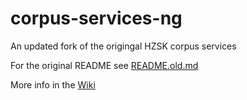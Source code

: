 # corpus-services-ng

An updated fork of the origingal HZSK corpus services

For the original README see [README.old.md](README.old.md)

More info in the [Wiki](https://github.com/daherb/corpus-services-ng/wiki)
